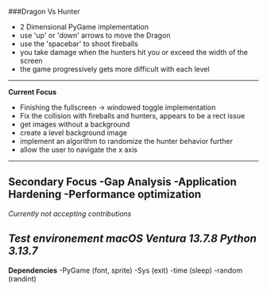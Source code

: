 ###Dragon Vs Hunter
- 2 Dimensional PyGame implementation
- use 'up' or 'down' arrows to move the Dragon
- use the 'spacebar' to shoot fireballs
- you take damage when the hunters hit you or exceed the width of the screen
- the game progressively gets more difficult with each level
---
**Current Focus**
- Finishing the fullscreen -> windowed toggle implementation
- Fix the collision with fireballs and hunters, appears to be a rect issue
- get images without a background
- create a level background image
- implement an algorithm to randomize the hunter behavior further
- allow the user to navigate the x axis
---
**Secondary Focus**
-Gap Analysis
-Application Hardening
-Performance optimization
---
*Currently not accepting contributions*

*Test environement macOS Ventura 13.7.8*
*Python 3.13.7*
---
**Dependencies**
-PyGame (font, sprite)
-Sys (exit)
-time (sleep)
-random (randint)
